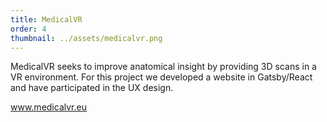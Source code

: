 ```yaml
---
title: MedicalVR
order: 4
thumbnail: ../assets/medicalvr.png
---
```


MedicalVR seeks to improve anatomical insight by providing 3D scans in a VR environment. For this project we developed a website in Gatsby/React and have participated in the UX design. 

<a href="https://www.medicalvr.eu/" target="_blank">www.medicalvr.eu</a>